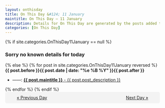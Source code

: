 ```yaml
---
layout: onthisday
title: On This Day &#124; 11 January
maintitle: On This Day — 11 January
description: Details for On This Day are generated by the posts added to the website so the content is subject to changes/updates over time.
categories: [On This Day]
---
```


{% if site.categories.OnThisDay11January == null %}
<h3>Sorry no known details for today</h3>
{% else %}
{% for post in site.categories.OnThisDay11January reversed %}
<strong>{{ post.before }}{{ post.date | date: "%e %B %Y" }}{{ post.after }}</strong>
<ul>
<li> ——: <a class="{{ post.class }}" href="{{ post.url }}"><strong>{{ post.maintitle }}</strong> - {{ post.post_description }}</a></li>
</ul>
{% endfor %}
{% endif %}
<br />
<div style="background-color: #f3f3f3; padding: 10px; border-radius: 5px; text-align: center; display: flex; justify-content: space-evenly;">
<a href="/onthisday/01/01-10">« Previous Day</a>
<span style="visibility:hidden;">[ Visit Leap Year February 29 ]</span>
<a href="/onthisday/01/01-12">Next Day »</a>
</div>
